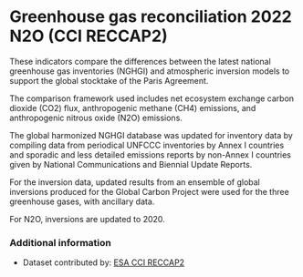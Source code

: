 # Greenhouse gas reconciliation 2022 N2O (CCI RECCAP2)

These indicators compare the differences between the latest national greenhouse gas inventories (NGHGI) and atmospheric inversion models to support the global stocktake of the Paris Agreement.

The comparison framework used includes net ecosystem exchange carbon dioxide (CO2) flux, anthropogenic methane (CH4) emissions, and anthropogenic nitrous oxide (N2O) emissions.

The global harmonized NGHGI database was updated for inventory data by compiling data from periodical UNFCCC inventories by Annex I countries and sporadic and less detailed emissions reports by non-Annex I countries given by National Communications and Biennial Update Reports.

For the inversion data, updated results from an ensemble of global inversions produced for the Global Carbon Project were used for the three greenhouse gases, with ancillary data.

For N2O, inversions are updated to 2020.




### Additional information

- Dataset contributed by: [ESA CCI RECCAP2](https://climate.esa.int/en/projects/reccap-2/)
